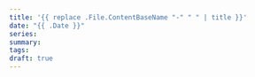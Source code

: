 ```yaml
---
title: '{{ replace .File.ContentBaseName "-" " " | title }}'
date: "{{ .Date }}"
series:
summary:
tags:
draft: true
---
```

